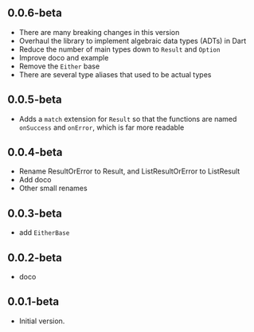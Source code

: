 ## 0.0.6-beta

- There are many breaking changes in this version
- Overhaul the library to implement algebraic data types (ADTs) in Dart
- Reduce the number of main types down to `Result` and `Option`
- Improve doco and example
- Remove the `Either` base
- There are several type aliases that used to be actual types

## 0.0.5-beta
- Adds a `match` extension for `Result` so that the functions are named `onSuccess` and `onError`, which is far more readable

## 0.0.4-beta
- Rename ResultOrError to Result, and ListResultOrError to ListResult
- Add doco
- Other small renames

## 0.0.3-beta
- add `EitherBase`

## 0.0.2-beta
- doco

## 0.0.1-beta
- Initial version.







